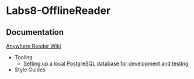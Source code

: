 # Labs8-OfflineReader

## Documentation

[Anywhere Reader Wiki](https://github.com/Lambda-School-Labs/Labs8-OfflineReader/wiki)

- Tooling
  - [Setting up a local PostgreSQL database for development and testing](https://github.com/Lambda-School-Labs/Labs8-OfflineReader/wiki/Setting-up-a-PostgreSQL-database-for-local-testing)
- Style Guides
